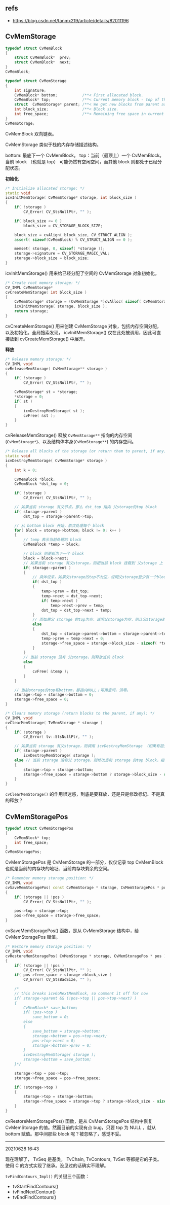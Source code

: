 ## refs

- https://blog.csdn.net/tanmx219/article/details/82011196

## CvMemStorage

```c++
typedef struct CvMemBlock
{
    struct CvMemBlock*  prev;
    struct CvMemBlock*  next;
}
CvMemBlock;

typedef struct CvMemStorage
{
    int signature;
    CvMemBlock* bottom;           /**< First allocated block.                   */
    CvMemBlock* top;              /**< Current memory block - top of the stack. */
    struct  CvMemStorage* parent; /**< We get new blocks from parent as needed. */
    int block_size;               /**< Block size.                              */
    int free_space;               /**< Remaining free space in current block.   */
}
CvMemStorage;
```

CvMemBlock 双向链表。

CvMemStorage 类似于栈的内存存储描述结构。

bottom: 最底下一个 CvMemBlock。
top：当前（最顶上）一个 CvMemBlock。
当前 block （也就是 top） 可能仍然有空闲空间，而其他 block 则都处于已经分配状态。

**初始化**
```c++
/* Initialize allocated storage: */
static void
icvInitMemStorage( CvMemStorage* storage, int block_size )
{
    if( !storage )
        CV_Error( CV_StsNullPtr, "" );

    if( block_size <= 0 )
        block_size = CV_STORAGE_BLOCK_SIZE;

    block_size = cvAlign( block_size, CV_STRUCT_ALIGN );
    assert( sizeof(CvMemBlock) % CV_STRUCT_ALIGN == 0 );

    memset( storage, 0, sizeof( *storage ));
    storage->signature = CV_STORAGE_MAGIC_VAL;
    storage->block_size = block_size;
}
```

icvInitMemStorage() 用来给已经分配了空间的 CvMemStorage 对象初始化。

```c++
/* Create root memory storage: */
CV_IMPL CvMemStorage*
cvCreateMemStorage( int block_size )
{
    CvMemStorage* storage = (CvMemStorage *)cvAlloc( sizeof( CvMemStorage ));
    icvInitMemStorage( storage, block_size );
    return storage;
}
```
cvCreateMemStorage() 用来创建 CvMemStorage 对象，包括内存空间分配，以及初始化。全局搜索发现， icvInitMemStorage() 仅在此处被调用，因此可直接放到 cvCreateMemStorage() 中展开。



**释放**

```c++
/* Release memory storage: */
CV_IMPL void
cvReleaseMemStorage( CvMemStorage** storage )
{
    if( !storage )
        CV_Error( CV_StsNullPtr, "" );

    CvMemStorage* st = *storage;
    *storage = 0;
    if( st )
    {
        icvDestroyMemStorage( st );
        cvFree( &st );
    }
}
```
cvReleaseMemStorage() 释放 `CvMemStorage**` 指向的内存空间(`CvMemStorage*`)、以及结构体本身(`CvMemStorage**`) 的内存空间。


```c++
/* Release all blocks of the storage (or return them to parent, if any): */
static void
icvDestroyMemStorage( CvMemStorage* storage )
{
    int k = 0;

    CvMemBlock *block;
    CvMemBlock *dst_top = 0;

    if( !storage )
        CV_Error( CV_StsNullPtr, "" );

    // 如果当前 storage 有父节点，那么 dst_top 指向 父storage的top block
    if( storage->parent )
        dst_top = storage->parent->top;

    // 从 bottom block 开始，依次处理每个 block
    for( block = storage->bottom; block != 0; k++ )
    {
        // temp 表示当前处理的 block
        CvMemBlock *temp = block;

        // block 则更新为下一个 block
        block = block->next;
        // 如果当前 storage 有父storage，则把当前 block 挂载到 父storage 上
        if( storage->parent )
        {
            // 具体说来，如果父storage的top不为空，说明父storage至少有一个block，则把当前block挂到父storage的最上面，父storage的top得到更新
            if( dst_top )
            {
                temp->prev = dst_top;
                temp->next = dst_top->next;
                if( temp->next )
                    temp->next->prev = temp;
                dst_top = dst_top->next = temp;
            }
            // 而如果父 storage 的top为空，说明父storage为空，则让父storage的top和bottom都等于当前block
            else
            {
                dst_top = storage->parent->bottom = storage->parent->top = temp;
                temp->prev = temp->next = 0;
                storage->free_space = storage->block_size - sizeof( *temp ); // 这里更新当前storage的空闲可用空间，感觉没啥用。要更新，应该在前一个 if 分支也更新；而由于函数最后设定 free_space 为0,这里显得多此一举。
            }
        }
        // 当前 storage 没有 父storage，则释放当前 block
        else
        {
            cvFree( &temp );
        }
    }

    // 当前storage的top和bottom，都指向NULL；可用空间，清零。
    storage->top = storage->bottom = 0;
    storage->free_space = 0;
}
```


```c++
/* Clears memory storage (return blocks to the parent, if any): */
CV_IMPL void
cvClearMemStorage( TvMemStorage * storage )
{
    if( !storage )
        CV_Error( tv::StsNullPtr, "" );

    // 如果当前 storage 有父storage，则调用 icvDestroyMemStorage （如果有祖父storage，则会挂靠到祖父storage上；没有祖父storage，则父storage会释放）
    if( storage->parent )
        icvDestroyMemStorage( storage );
    else // 当前 storage 没有父 storage，则修改当前 storage 的top block，指向 bottom block；注意，这并没有真的释放内存
    {
        storage->top = storage->bottom;
        storage->free_space = storage->bottom ? storage->block_size - sizeof(TvMemBlock) : 0;
    }
}
```

`cvClearMemStorage()` 的作用很迷惑，到底是要释放，还是只是修改标记、不是真的释放？




## CvMemStoragePos

```c++
typedef struct CvMemStoragePos
{
    CvMemBlock* top;
    int free_space;
}
CvMemStoragePos;
```
CvMemStoragePos 是 CvMemStorage 的一部分，仅仅记录 top CvMemBlock 也就是当前的内存块的地址、当前内存块剩余的空间。

```c++
/* Remember memory storage position: */
CV_IMPL void
cvSaveMemStoragePos( const CvMemStorage * storage, CvMemStoragePos * pos )
{
    if( !storage || !pos )
        CV_Error( CV_StsNullPtr, "" );

    pos->top = storage->top;
    pos->free_space = storage->free_space;
}
```

cvSaveMemStoragePos() 函数，是从 CvMemStorage 结构中，给 CvMemStoragePos 赋值。


```c++
/* Restore memory storage position: */
CV_IMPL void
cvRestoreMemStoragePos( CvMemStorage * storage, CvMemStoragePos * pos )
{
    if( !storage || !pos )
        CV_Error( CV_StsNullPtr, "" );
    if( pos->free_space > storage->block_size )
        CV_Error( CV_StsBadSize, "" );

    /*
    // this breaks icvGoNextMemBlock, so comment it off for now
    if( storage->parent && (!pos->top || pos->top->next) )
    {
        CvMemBlock* save_bottom;
        if( !pos->top )
            save_bottom = 0;
        else
        {
            save_bottom = storage->bottom;
            storage->bottom = pos->top->next;
            pos->top->next = 0;
            storage->bottom->prev = 0;
        }
        icvDestroyMemStorage( storage );
        storage->bottom = save_bottom;
    }*/

    storage->top = pos->top;
    storage->free_space = pos->free_space;

    if( !storage->top )
    {
        storage->top = storage->bottom;
        storage->free_space = storage->top ? storage->block_size - sizeof(CvMemBlock) : 0;
    }
}
```

cvRestoreMemStoragePos() 函数，是从 CvMemStoragePos 结构中恢复 CvMemStorage 的值。然而目前的实现有点 bug，只要 top 为 NULL ，就从 bottom 赋值。那中间那些 block 呢？被忽略了，感觉不妥。


---

20210628  16:43

现在理解了， TvSeq 是基类， TvChain, TvContours,  TvSet 等都是它的子类。 使用 C 的方式实现了继承。没见过的话确实不理解。




`tvFindContours_Impl()` 的关键三个函数：
- tvStartFindContours()
- tvFindNextContour()
- tvEndFindContours()